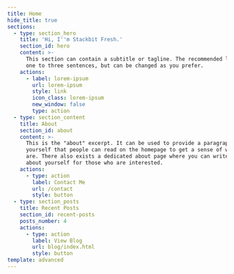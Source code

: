 ```yaml
---
title: Home
hide_title: true
sections:
  - type: section_hero
    title: 'Hi, I''m Stackbit Fresh.'
    section_id: hero
    content: >-
      This section can contain a subtitle or tagline. The recommended length is
      one to three sentences, but can be changed as you prefer.
    actions:
      - label: lorem-ipsum
        url: lorem-ipsum
        style: link
        icon_class: lorem-ipsum
        new_window: false
        type: action
  - type: section_content
    title: About
    section_id: about
    content: >-
      This is the "about" excerpt. It can be used to provide a paragraph about
      yourself that people can read on the homepage to get a sense of who you
      are. There also exists a dedicated about page where you can write more
      about yourself for those who are interested.
    actions:
      - type: action
        label: Contact Me
        url: /contact
        style: button
  - type: section_posts
    title: Recent Posts
    section_id: recent-posts
    posts_number: 4
    actions:
      - type: action
        label: View Blog
        url: blog/index.html
        style: button
template: advanced
---
```

